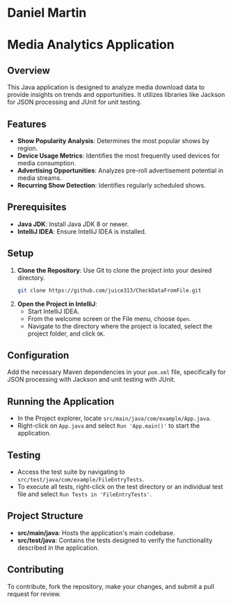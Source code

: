 # Daniel Martin

# Media Analytics Application

## Overview
This Java application is designed to analyze media download data to provide insights on trends and opportunities. It utilizes libraries like Jackson for JSON processing and JUnit for unit testing.

## Features
- **Show Popularity Analysis**: Determines the most popular shows by region.
- **Device Usage Metrics**: Identifies the most frequently used devices for media consumption.
- **Advertising Opportunities**: Analyzes pre-roll advertisement potential in media streams.
- **Recurring Show Detection**: Identifies regularly scheduled shows.

## Prerequisites
- **Java JDK**: Install Java JDK 8 or newer.
- **IntelliJ IDEA**: Ensure IntelliJ IDEA is installed.

## Setup
1. **Clone the Repository**: Use Git to clone the project into your desired directory.
   ```bash
   git clone https://github.com/juice313/CheckDataFromFile.git

2. **Open the Project in IntelliJ**:
    - Start IntelliJ IDEA.
    - From the welcome screen or the File menu, choose `Open`.
    - Navigate to the directory where the project is located, select the project folder, and click `OK`.
## Configuration
Add the necessary Maven dependencies in your `pom.xml` file, specifically for JSON processing with Jackson and unit testing with JUnit.

## Running the Application
- In the Project explorer, locate `src/main/java/com/example/App.java`.
- Right-click on `App.java` and select `Run 'App.main()'` to start the application.

## Testing
- Access the test suite by navigating to `src/test/java/com/example/FileEntryTests`.
- To execute all tests, right-click on the test directory or an individual test file and select `Run Tests in 'FileEntryTests'`.

## Project Structure
- **src/main/java**: Hosts the application's main codebase.
- **src/test/java**: Contains the tests designed to verify the functionality described in the application.

## Contributing
To contribute, fork the repository, make your changes, and submit a pull request for review.
